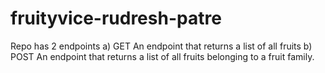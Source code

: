 # fruityvice-rudresh-patre
Repo has 2 endpoints a) GET An endpoint that returns a list of all fruits b) POST An endpoint that returns a list of all fruits belonging to a fruit family.
